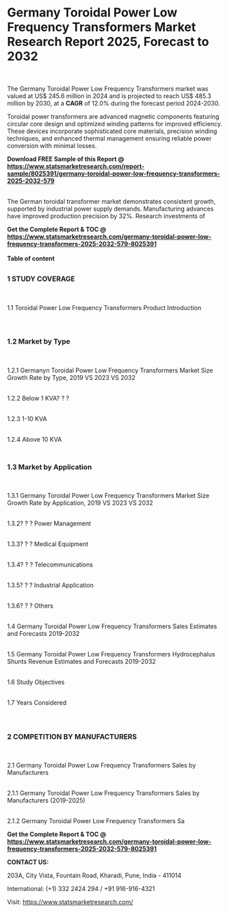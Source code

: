 <h1>Germany Toroidal Power Low Frequency Transformers Market Research Report 2025, Forecast to 2032</h1><br/><p>The Germany Toroidal Power Low Frequency Transformers market was valued at US$ 245.6 million in 2024 and is projected to reach US$ 485.3 million by 2030, at a <strong>CAGR</strong> of 12.0% during the forecast period 2024-2030.</p><p>
 
 Toroidal power transformers are advanced magnetic components featuring circular core design and optimized winding patterns for improved efficiency. These devices incorporate sophisticated core materials, precision winding techniques, and enhanced thermal management ensuring reliable power conversion with minimal losses.</p><div><b>Download FREE Sample of this Report @ <a href="https://www.statsmarketresearch.com/download-free-sample/8025391/germany-toroidal-power-low-frequency-transformers-2025-2032-579">https://www.statsmarketresearch.com/report-sample/8025391/germany-toroidal-power-low-frequency-transformers-2025-2032-579</a></b></div><br><p>
 
 The German toroidal transformer market demonstrates consistent growth, supported by industrial power supply demands. Manufacturing advances have improved production precision by 32%. Research investments of</p><div><b>Get the Complete Report & TOC @ <a href="https://www.statsmarketresearch.com/germany-toroidal-power-low-frequency-transformers-2025-2032-579-8025391">https://www.statsmarketresearch.com/germany-toroidal-power-low-frequency-transformers-2025-2032-579-8025391</a></b></div><br><b>Table of content</b><p><h2><span style="font-size:16px"><strong>1 STUDY COVERAGE</strong></span></h2><br />
 
 <p>1.1 Toroidal Power Low Frequency Transformers Product Introduction</p><br />
 
 <h2><span style="font-size:16px"><strong>1.2 Market by Type</strong></span></h2><br />
 
 <p>1.2.1 Germanyn Toroidal Power Low Frequency Transformers Market Size Growth Rate by Type, 2019 VS 2023 VS 2032<br /><br />
 
 1.2.2 Below 1 KVA? ? ? <br /><br />
 
 1.2.3 1-10 KVA<br /><br />
 
 1.2.4 Above 10 KVA<br /><br />
 
 <h2><span style="font-size:16px"><strong>1.3 Market by Application</strong></span></h2><br />
 
 <p>1.3.1 Germany Toroidal Power Low Frequency Transformers Market Size Growth Rate by Application, 2019 VS 2023 VS 2032<br /><br />
 
 1.3.2? ? ? Power Management<br /><br />
 
 1.3.3? ? ? Medical Equipment<br /><br />
 
 1.3.4? ? ? Telecommunications<br /><br />
 
 1.3.5? ? ? Industrial Application<br /><br />
 
 1.3.6? ? ? Others<br /><br />
 
 1.4 Germany Toroidal Power Low Frequency Transformers Sales Estimates and Forecasts 2019-2032<br /><br />
 
 1.5 Germany Toroidal Power Low Frequency Transformers Hydrocephalus Shunts Revenue Estimates and Forecasts 2019-2032<br /><br />
 
 1.6 Study Objectives<br /><br />
 
 1.7 Years Considered</p><br />
 
 <h2><span style="font-size:16px"><strong>2 COMPETITION BY MANUFACTURERS</strong></span></h2><br />
 
 <p>2.1 Germany Toroidal Power Low Frequency Transformers Sales by Manufacturers<br /><br />
 
 2.1.1 Germany Toroidal Power Low Frequency Transformers Sales by Manufacturers (2019-2025)<br /><br />
 
 2.1.2 Germany Toroidal Power Low Frequency Transformers Sa<br><div><b>Get the Complete Report & TOC @ <a href="https://www.statsmarketresearch.com/germany-toroidal-power-low-frequency-transformers-2025-2032-579-8025391">https://www.statsmarketresearch.com/germany-toroidal-power-low-frequency-transformers-2025-2032-579-8025391</a></b></div></p>
 
 <b>CONTACT US:</b><br>
 
 203A, City Vista, Fountain Road, Kharadi, Pune, India - 411014 <br>
 
 International: (+1) 332 2424 294 / +91 916-916-4321<br>
 
 Visit: <a href="https://www.statsmarketresearch.com/">https://www.statsmarketresearch.com/</a>
 
 <br>